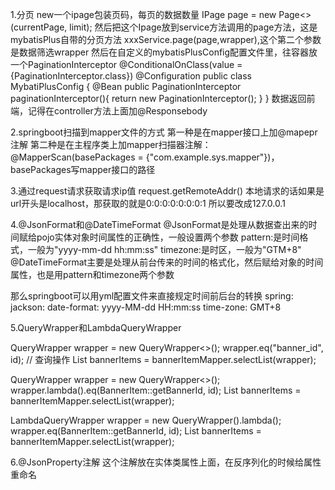 1.分页
new一个ipage包装页码，每页的数据数量
IPage<pojo> page = new Page<>(currentPage, limit);
然后把这个Ipage放到service方法调用的page方法，这是mybatisPlus自带的分页方法
xxxService.page(page,wrapper),这个第二个参数是数据筛选wrapper
然后在自定义的mybatisPlusConfig配置文件里，往容器放一个PaginationInterceptor
@ConditionalOnClass(value = {PaginationInterceptor.class})
@Configuration
public class MybatiPlusConfig {
    @Bean
    public PaginationInterceptor paginationInterceptor(){
        return new PaginationInterceptor();
    }
}
数据返回前端，记得在controller方法上面加@Responsebody

2.springboot扫描到mapper文件的方式
第一种是在mapper接口上加@mapepr注解
第二种是在主程序类上加mapper扫描器注解：@MapperScan(basePackages = {"com.example.sys.mapper"})，basePackages写mapper接口的路径

3.通过request请求获取请求ip值
request.getRemoteAddr()
本地请求的话如果是url开头是localhost，那获取的就是0:0:0:0:0:0:0:1
所以要改成127.0.0.1

4.@JsonFormat和@DateTimeFormat
    @JsonFormat是处理从数据查出来的时间赋给pojo实体对象时间属性的正确性，一般设置两个参数
        pattern:是时间格式，一般为"yyyy-mm-dd hh:mm:ss"
        timezone:是时区，一般为"GTM+8"
    @DateTimeFormat主要是处理从前台传来的时间的格式化，然后赋给对象的时间属性，也是用pattern和timezone两个参数
    
   那么springboot可以用yml配置文件来直接规定时间前后台的转换
        spring:
            jackson:
                date-format: yyyy-MM-dd HH:mm:ss
                time-zone: GMT+8  
                
5.QueryWrapper和LambdaQueryWrapper

   QueryWrapper<BannerItem> wrapper = new QueryWrapper<>();
   wrapper.eq("banner_id", id);
   // 查询操作
   List<BannerItem> bannerItems = bannerItemMapper.selectList(wrapper);

   QueryWrapper<BannerItem> wrapper = new QueryWrapper<>();
   wrapper.lambda().eq(BannerItem::getBannerId, id);
   List<BannerItem> bannerItems = bannerItemMapper.selectList(wrapper);

   LambdaQueryWrapper<BannerItem> wrapper = new QueryWrapper<BannerItem>().lambda();
   wrapper.eq(BannerItem::getBannerId, id);
   List<BannerItem> bannerItems = bannerItemMapper.selectList(wrapper);

6.@JsonProperty注解
这个注解放在实体类属性上面，在反序列化的时候给属性重命名
               
